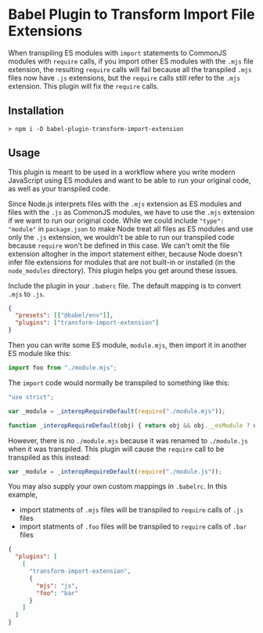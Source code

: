 # Babel Plugin to Transform Import File Extensions

When transpiling ES modules with `import` statements to CommonJS modules with `require` calls, if
you import other ES modules with the `.mjs` file extension, the resulting `require` calls will fail
because all the transpiled `.mjs` files now have `.js` extensions, but the `require` calls still
refer to the `.mjs` extension. This plugin will fix the `require` calls.

## Installation

```Shell
> npm i -D babel-plugin-transform-import-extension
```

## Usage

This plugin is meant to be used in a workflow where you write modern JavaScript using ES modules and
want to be able to run your original code, as well as your transpiled code.

Since Node.js interprets files with the `.mjs` extension as ES modules and files with the `.js` as
CommonJS modules, we have to use the `.mjs` extension if we want to run our original code. While we
could include `"type": "module"` in `package.json` to make Node treat all files as ES modules and
use only the `.js` extension, we wouldn't be able to run our transpiled code because `require` won't
be defined in this case. We can't omit the file extension altogher in the import statement either,
because Node doesn't infer file extensions for modules that are not built-in or installed (in the
`node_modules` directory). This plugin helps you get around these issues.

Include the plugin in your `.baberc` file. The default mapping is to convert `.mjs` to `.js`.

```JSON
{
  "presets": [["@babel/env"]],
  "plugins": ["transform-import-extension"]
}
```

Then you can write some ES module, `module.mjs`, then import it in another ES module like this:

```JavaScript
import foo from "./module.mjs";
```

The `import` code would normally be transpiled to something like this:

```JavaScript
"use strict";

var _module = _interopRequireDefault(require("./module.mjs"));

function _interopRequireDefault(obj) { return obj && obj.__esModule ? obj : { "default": obj }; }
```

However, there is no `./module.mjs` because it was renamed to `./module.js` when it was transpiled.
This plugin will cause the `require` call to be transpiled as this instead:

```JavaScript
var _module = _interopRequireDefault(require("./module.js"));
```

You may also supply your own custom mappings in `.babelrc`. In this example,

- import statments of `.mjs` files will be transpiled to `require` calls of `.js` files
- import statments of `.foo` files will be transpiled to `require` calls of `.bar` files

```JSON
{
  "plugins": [
    [
      "transform-import-extension",
      {
        "mjs": "js",
        "foo": "bar"
      }
    ]
  ]
}
```
